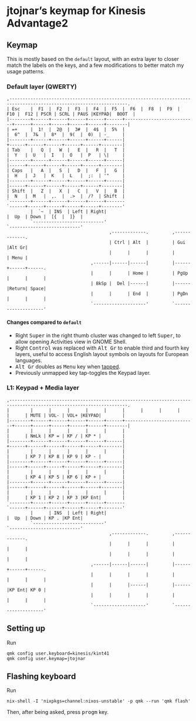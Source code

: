 # jtojnar’s keymap for Kinesis Advantage2

## Keymap

This is mostly based on the `default` layout, with an extra layer to closer match the labels on the keys, and a few modifications to better match my usage patterns.

### Default layer (QWERTY)

```
,-------------------------------------------------------------------------------------------------------------------.
| Esc    |  F1  |  F2  |  F3  |  F4  |  F5  |  F6  |  F8  |  F9  |  F10 |  F12 | PSCR | SCRL | PAUS |KEYPAD|  BOOT  |
|--------+------+------+------+------+------+---------------------------+------+------+------+------+------+--------|
| =+     |  1!  |  2@  |  3#  |  4$  |  5%  |                           |  6^  |  7&  |  8*  |  9(  |  0)  | -_     |
|--------+------+------+------+------+------|                           +------+------+------+------+------+--------|
| Tab    |   Q  |   W  |   E  |   R  |   T  |                           |  Y   |  U   |  I   |  O   |  P   | \|     |
|--------+------+------+------+------+------|                           |------+------+------+------+------+--------|
| Caps   |   A  |   S  |   D  |   F  |   G  |                           |  H   |  J   |  K   |  L   |  ;:  | '"     |
|--------+------+------+------+------+------|                           |------+------+------+------+------+--------|
| Shift  |   Z  |   X  |   C  |   V  |   B  |                           |  N   |  M   |  ,.  |  .>  |  /?  | Shift  |
`--------+------+------+------+------+-------                           `------+------+------+------+------+--------'
         |  `~  | INS  | Left | Right|                                         |  Up  | Down |  [{  |  ]}  |
         `---------------------------'                                         `---------------------------'
                                       ,-------------.         ,-------------.
                                       | Ctrl | Alt  |         | Gui  |Alt Gr|
                                       |      |      |         |      | Menu |
                                ,------|------|------|         |------+------+------.
                                |      |      | Home |         | PgUp |      |      |
                                | BkSp |  Del |------|         |------|Return| Space|
                                |      |      | End  |         | PgDn |      |      |
                                `--------------------'         `--------------------'
```

#### Changes compared to `default`

- Right <kbd>Super</kbd> in the right thumb cluster was changed to left <kbd>Super</kbd>, to allow opening Activities view in GNOME Shell.
- Right <kbd>Control</kbd> was replaced with <kbd>Alt Gr</kbd> to enable third and fourth key layers, useful to access English layout symbols on layouts for European languages.
- <kbd>Alt Gr</kbd> doubles as <kbd>Menu</kbd> key when [tapped](https://docs.qmk.fm/#/mod_tap).
- Previously unmapped key tap-toggles the Keypad layer.

### L1: Keypad + Media layer

```
,-------------------------------------------------------------------------------------------------------------------.
|        |      |      |      |      |      |      |      |      |      |      | MUTE | VOL- | VOL+ |KEYPAD|        |
|--------+------+------+------+------+------+---------------------------+------+------+------+------+------+--------|
|        |      |      |      |      |      |                           |      | NmLk | KP = | KP / | KP * |        |
|--------+------+------+------+------+------|                           +------+------+------+------+------+--------|
|        |      |      |      |      |      |                           |      | KP 7 | KP 8 | KP 9 | KP - |        |
|--------+------+------+------+------+------|                           |------+------+------+------+------+--------|
|        |      |      |      |      |      |                           |      | KP 4 | KP 5 | KP 6 | KP + |        |
|--------+------+------+------+------+------|                           |------+------+------+------+------+--------|
|        |      |      |      |      |      |                           |      | KP 1 | KP 2 | KP 3 |KP Ent|        |
`--------+------+------+------+------+-------                           `------+------+------+------+------+--------'
         |      | INS  | Left | Right|                                         |  Up  | Down | KP . |KP Ent|
         `---------------------------'                                         `---------------------------'
                                       ,-------------.         ,-------------.
                                       |      |      |         |      |      |
                                       |      |      |         |      |      |
                                ,------|------|------|         |------+------+------.
                                |      |      |      |         |      |      |      |
                                |      |      |------|         |------|KP Ent| KP 0 |
                                |      |      |      |         |      |      |      |
                                `--------------------'         `--------------------'
```

## Setting up

Run

```
qmk config user.keyboard=kinesis/kint41
qmk config user.keymap=jtojnar
```

## Flashing keyboard

Run

```
nix-shell -I 'nixpkgs=channel:nixos-unstable' -p qmk --run 'qmk flash'
```

Then, after being asked, press <kbd>progm</kbd> key.
